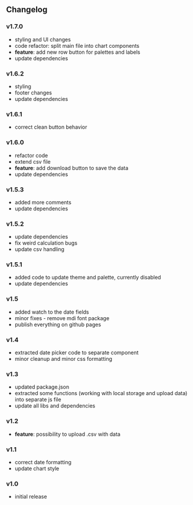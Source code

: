 ## Changelog

### v1.7.0
  - styling and UI changes
  - code refactor: split main file into chart components
  - **feature**: add new row button for palettes and labels
  - update dependencies

### v1.6.2
  - styling
  - footer changes
  - update dependencies

### v1.6.1
  - correct clean button behavior

### v1.6.0
  - refactor code
  - extend csv file
  - **feature**: add download button to save the data
  - update dependencies

### v1.5.3
  - added more comments
  - update dependencies

### v1.5.2
  - update dependencies
  - fix weird calculation bugs
  - update csv handling

### v1.5.1
  - added code to update theme and palette, currently disabled
  - update dependencies

### v1.5
  - added watch to the date fields
  - minor fixes - remove mdi font package
  - publish everything on github pages

### v1.4
  - extracted date picker code to separate component
  - minor cleanup and minor css formatting

### v1.3
  - updated package.json
  - extracted some functions (working with local storage and upload data) into separate js file
  - update all libs and dependencies

### v1.2
  - **feature**: possibility to upload .csv with data

### v1.1
  - correct date formatting
  - update chart style

### v1.0
  - initial release